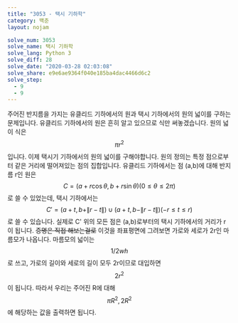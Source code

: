 ```yaml
---
title: "3053 - 택시 기하학"
category: 백준
layout: nojam

solve_num: 3053
solve_name: 택시 기하학
solve_lang: Python 3
solve_diff: 28
solve_date: "2020-03-28 02:03:08"
solve_share: e9e6ae9364f040e185ba4dac4466d6c2
solve_step:
  - 9
  - 9
---
```


주어진 반지름을 가지는 유클리드 기하에서의 원과 택시 기하에서의 원의 넓이를 구하는 문제입니다. 유클리드 기하에서의 원은 흔히 알고 있으므로 식만 써놓겠습니다. 원의 넓이 식은 $$\pi r^2$$입니다. 이제 택시기 기하에서의 원의 넓이를 구해야합니다. 원의 정의는 특정 점으로부터 같은 거리에 떨어져있는 점의 집합입니다. 유클리드 기하에서는 점 (a,b)에 대해 반지름 r인 원은 $$C=(a+r\cos\theta,b+r\sin\theta)(0\le\theta\le2\pi)$$로 쓸 수 있었는데, 택시 기하에서는 $$C'=(a+t,b+\|r-t\|)\cup(a+t,b-\|r-t\|)(-r\le t\le r)$$로 쓸 수 있습니다. 실제로 C' 위의 모든 점은 (a,b)로부터의 택시 기하에서의 거리가 r이 됩니다. ~~증명은 직접 해보는걸로~~ 이것을 좌표평면에 그려보면 가로와 세로가 2r인 마름모가 나옵니다. 마름모의 넓이는 $$1/2 wh$$로 쓰고, 가로의 길이와 세로의 길이 모두 2r이므로 대입하면 $$2r^2$$이 됩니다. 따라서 우리는 주어진 R에 대해 $$\pi R^2, 2R^2$$에 해당하는 값을 출력하면 됩니다.
